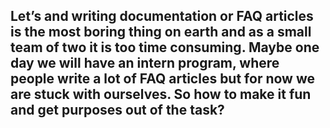 ## Let’s and writing documentation or FAQ articles is the most boring thing on earth and as a small team of two it is too time consuming. Maybe one day we will have an intern program, where people write a lot of FAQ articles but for now we are stuck with ourselves. So how to make it fun and get purposes out of the task?
